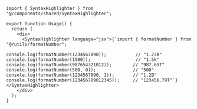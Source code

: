 ﻿```tsx
import { SyntaxHighlighter } from "@/components/shared/SyntaxHighlighter";

export function Usage() {
  return (
    <div>
      <SyntaxHighlighter language="jsx">{`import { formatNumber } from "@/utils/formatNumber";

console.log(formatNumber(1234567890));           // "1.23B"
console.log(formatNumber(1500));                 // "1.5k"
console.log(formatNumber(987654321012));        // "987.65T"
console.log(formatNumber(500, 0));              // "500"
console.log(formatNumber(1234567890, 1));       // "1.2B"
console.log(formatNumber(123456789012345));     // "123456.79T"`}</SyntaxHighlighter>
    </div>
  );
}

```
